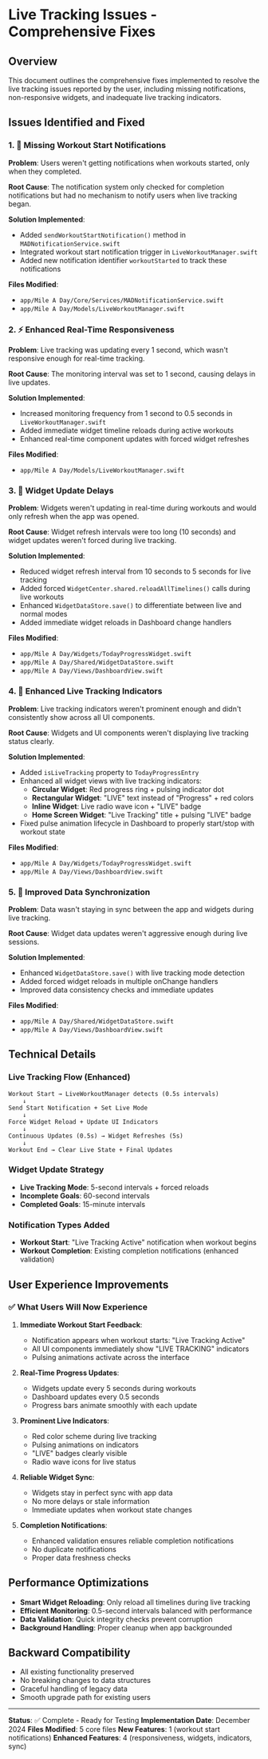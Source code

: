 # Live Tracking Issues - Comprehensive Fixes

## Overview
This document outlines the comprehensive fixes implemented to resolve the live tracking issues reported by the user, including missing notifications, non-responsive widgets, and inadequate live tracking indicators.

## Issues Identified and Fixed

### 1. 🚨 Missing Workout Start Notifications
**Problem**: Users weren't getting notifications when workouts started, only when they completed.

**Root Cause**: The notification system only checked for completion notifications but had no mechanism to notify users when live tracking began.

**Solution Implemented**:
- Added `sendWorkoutStartNotification()` method in `MADNotificationService.swift`
- Integrated workout start notification trigger in `LiveWorkoutManager.swift`
- Added new notification identifier `workoutStarted` to track these notifications

**Files Modified**:
- `app/Mile A Day/Core/Services/MADNotificationService.swift`
- `app/Mile A Day/Models/LiveWorkoutManager.swift`

### 2. ⚡ Enhanced Real-Time Responsiveness
**Problem**: Live tracking was updating every 1 second, which wasn't responsive enough for real-time tracking.

**Root Cause**: The monitoring interval was set to 1 second, causing delays in live updates.

**Solution Implemented**:
- Increased monitoring frequency from 1 second to 0.5 seconds in `LiveWorkoutManager.swift`
- Added immediate widget timeline reloads during active workouts
- Enhanced real-time component updates with forced widget refreshes

**Files Modified**:
- `app/Mile A Day/Models/LiveWorkoutManager.swift`

### 3. 📱 Widget Update Delays
**Problem**: Widgets weren't updating in real-time during workouts and would only refresh when the app was opened.

**Root Cause**: Widget refresh intervals were too long (10 seconds) and widget updates weren't forced during live tracking.

**Solution Implemented**:
- Reduced widget refresh interval from 10 seconds to 5 seconds for live tracking
- Added forced `WidgetCenter.shared.reloadAllTimelines()` calls during live workouts
- Enhanced `WidgetDataStore.save()` to differentiate between live and normal modes
- Added immediate widget reloads in Dashboard change handlers

**Files Modified**:
- `app/Mile A Day/Widgets/TodayProgressWidget.swift`
- `app/Mile A Day/Shared/WidgetDataStore.swift`
- `app/Mile A Day/Views/DashboardView.swift`

### 4. 🔴 Enhanced Live Tracking Indicators
**Problem**: Live tracking indicators weren't prominent enough and didn't consistently show across all UI components.

**Root Cause**: Widgets and UI components weren't displaying live tracking status clearly.

**Solution Implemented**:
- Added `isLiveTracking` property to `TodayProgressEntry` 
- Enhanced all widget views with live tracking indicators:
  - **Circular Widget**: Red progress ring + pulsing indicator dot
  - **Rectangular Widget**: "LIVE" text instead of "Progress" + red colors
  - **Inline Widget**: Live radio wave icon + "LIVE" badge
  - **Home Screen Widget**: "Live Tracking" title + pulsing "LIVE" badge
- Fixed pulse animation lifecycle in Dashboard to properly start/stop with workout state

**Files Modified**:
- `app/Mile A Day/Widgets/TodayProgressWidget.swift`
- `app/Mile A Day/Views/DashboardView.swift`

### 5. 🔄 Improved Data Synchronization
**Problem**: Data wasn't staying in sync between the app and widgets during live tracking.

**Root Cause**: Widget data updates weren't aggressive enough during live sessions.

**Solution Implemented**:
- Enhanced `WidgetDataStore.save()` with live tracking mode detection
- Added forced widget reloads in multiple onChange handlers
- Improved data consistency checks and immediate updates

**Files Modified**:
- `app/Mile A Day/Shared/WidgetDataStore.swift`
- `app/Mile A Day/Views/DashboardView.swift`

## Technical Details

### Live Tracking Flow (Enhanced)
```
Workout Start → LiveWorkoutManager detects (0.5s intervals)
    ↓
Send Start Notification + Set Live Mode
    ↓
Force Widget Reload + Update UI Indicators
    ↓
Continuous Updates (0.5s) → Widget Refreshes (5s)
    ↓
Workout End → Clear Live State + Final Updates
```

### Widget Update Strategy
- **Live Tracking Mode**: 5-second intervals + forced reloads
- **Incomplete Goals**: 60-second intervals
- **Completed Goals**: 15-minute intervals

### Notification Types Added
- **Workout Start**: "Live Tracking Active" notification when workout begins
- **Workout Completion**: Existing completion notifications (enhanced validation)

## User Experience Improvements

### ✅ What Users Will Now Experience

1. **Immediate Workout Start Feedback**:
   - Notification appears when workout starts: "Live Tracking Active"
   - All UI components immediately show "LIVE TRACKING" indicators
   - Pulsing animations activate across the interface

2. **Real-Time Progress Updates**:
   - Widgets update every 5 seconds during workouts
   - Dashboard updates every 0.5 seconds
   - Progress bars animate smoothly with each update

3. **Prominent Live Indicators**:
   - Red color scheme during live tracking
   - Pulsing animations on indicators
   - "LIVE" badges clearly visible
   - Radio wave icons for live status

4. **Reliable Widget Sync**:
   - Widgets stay in perfect sync with app data
   - No more delays or stale information
   - Immediate updates when workout state changes

5. **Completion Notifications**:
   - Enhanced validation ensures reliable completion notifications
   - No duplicate notifications
   - Proper data freshness checks

## Performance Optimizations

- **Smart Widget Reloading**: Only reload all timelines during live tracking
- **Efficient Monitoring**: 0.5-second intervals balanced with performance
- **Data Validation**: Quick integrity checks prevent corruption
- **Background Handling**: Proper cleanup when app backgrounded

## Backward Compatibility

- All existing functionality preserved
- No breaking changes to data structures
- Graceful handling of legacy data
- Smooth upgrade path for existing users

---

**Status**: ✅ Complete - Ready for Testing
**Implementation Date**: December 2024
**Files Modified**: 5 core files
**New Features**: 1 (workout start notifications)
**Enhanced Features**: 4 (responsiveness, widgets, indicators, sync)